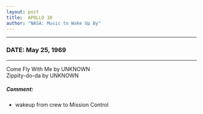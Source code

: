```yaml
---
layout: post
title:  APOLLO 10
author: "NASA: Music to Wake Up By"
---
```


----
### DATE: May 25, 1969
----
Come Fly With Me by UNKNOWN<br />Zippity-do-da by UNKNOWN

##### Comment:
* wakeup from crew to Mission Control
